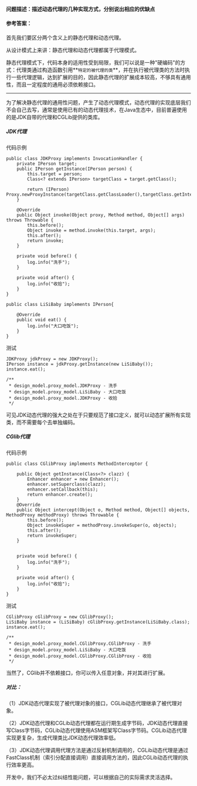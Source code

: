 #### 问题描述：描述动态代理的几种实现方式，分别说出相应的优缺点

#### 参考答案：

首先我们要区分两个含义上的静态代理和动态代理。

从设计模式上来讲：静态代理和动态代理都属于代理模式。

静态代理模式下，代码本身的适用性受到局限，我们可以说是一种"硬编码"的方式：代理类通过构造函数引用**`特定的被代理的类`**，并在执行被代理类的方法时执行一些代理逻辑，达到扩展的目的，因此静态代理的扩展成本较高，不够具有通用性，而且一定程度的通用必须依赖接口。

------

为了解决静态代理的通用性问题，产生了动态代理模式，动态代理的实现底层我们不会自己去写，通常是使用已有的动态代理技术，在Java生态中，目前普遍使用的是JDK自带的代理和CGLib提供的类库。

##### JDK代理

代码示例

```
public class JDKProxy implements InvocationHandler {
    private IPerson target;
    public IPerson getInstance(IPerson person) {
        this.target = person;
        Class<? extends IPerson> targetClass = target.getClass();
        
        return (IPerson) Proxy.newProxyInstance(targetClass.getClassLoader(),targetClass.getInterfaces(),this);
    }

    @Override
    public Object invoke(Object proxy, Method method, Object[] args) throws Throwable {
        this.before();
        Object invoke = method.invoke(this.target, args);
        this.after();
        return invoke;
    }

    private void before() {
        log.info("洗手");
    }

    private void after() {
        log.info("收拾");
    }
}
```

```
public class LiSiBaby implements IPerson{

    @Override
    public void eat() {
        log.info("大口吃饭");
    }
}
```

测试

```
JDKProxy jdkProxy = new JDKProxy();
IPerson instance = jdkProxy.getInstance(new LiSiBaby());
instance.eat();

/**
 * design_model.proxy_model.JDKProxy - 洗手
 * design_model.proxy_model.LiSiBaby - 大口吃饭
 * design_model.proxy_model.JDKProxy - 收拾
 */
```

可见JDK动态代理的强大之处在于只要规范了接口定义，就可以动态扩展所有实现类，而不需要每个去单独编码。

##### CGlib代理

代码示例

```
public class CGlibProxy implements MethodInterceptor {

    public Object getInstance(Class<?> clazz) {
        Enhancer enhancer = new Enhancer();
        enhancer.setSuperclass(clazz);
        enhancer.setCallback(this);
        return enhancer.create();
    }
    @Override
    public Object intercept(Object o, Method method, Object[] objects, MethodProxy methodProxy) throws Throwable {
        this.before();
        Object invokeSuper = methodProxy.invokeSuper(o, objects);
        this.after();
        return invokeSuper;
    }


    private void before() {
        log.info("洗手");
    }

    private void after() {
        log.info("收拾");
    }
}
```

测试

```
CGlibProxy cGlibProxy = new CGlibProxy();
LiSiBaby instance = (LiSiBaby) cGlibProxy.getInstance(LiSiBaby.class);
instance.eat();

/**
 * design_model.proxy_model.CGlibProxy.CGlibProxy - 洗手
 * design_model.proxy_model.LiSiBaby - 大口吃饭
 * design_model.proxy_model.CGlibProxy.CGlibProxy - 收拾
 */
```

当然了，CGlib并不依赖接口，你可以传入任意对象，并对其进行扩展。

##### 对比：

（1）JDK动态代理实现了被代理对象的接口，CGLib动态代理继承了被代理对象。

（2）JDK动态代理和CGLib动态代理都在运行期生成字节码，JDK动态代理直接写Class字节码，CGLib动态代理使用ASM框架写Class字节码。CGLib动态代理实现更复杂，生成代理类比JDK动态代理效率低。

（3）JDK动态代理调用代理方法是通过反射机制调用的，CGLib动态代理是通过FastClass机制（索引分配直接调用）直接调用方法的，因此CGLib动态代理的执行效率更高。

开发中，我们不必太过纠结性能问题，可以根据自己的实际需求灵活选择。









